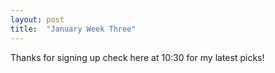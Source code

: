 ```yaml
---
layout: post
title:  "January Week Three"
---
```


Thanks for signing up check here at 10:30 for my latest picks!

